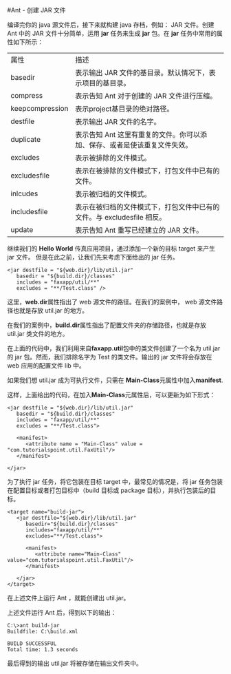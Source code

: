 ﻿#Ant - 创建 JAR 文件

编译完你的 java 源文件后，接下来就构建 java 存档，例如： JAR 文件。创建 Ant 中的 JAR 文件十分简单，运用 **jar** 任务来生成 **jar** 包。在  **jar** 任务中常用的属性如下所示：

<table>
<tr><td>属性 </td><td> 描述 </td></tr>
<tr><td> basedir      </td><td>表示输出 JAR 文件的基目录。默认情况下，表示项目的基目录。 </td></tr>
<tr><td>compress   </td><td>表示告知 Ant 对于创建的 JAR 文件进行压缩。  </td></tr>
<tr><td>keepcompression </td><td>    表示project基目录的绝对路径。 </td></tr>
<tr><td>destfile  </td><td>表示输出 JAR 文件的名字。 </td></tr>
<tr><td>duplicate </td><td> 表示告知 Ant 这里有重复的文件。你可以添加、保存、或者是使该重复文件失效。 </td></tr>
<tr><td> excludes </td><td> 表示被排除的文件模式。 </td></tr>
<tr><td> excludesfile </td><td>表示在被排除的文件模式下，打包文件中已有的文件。 </td></tr>
<tr><td>inlcudes </td><td> 表示被归档的文件模式。 </td></tr>
<tr><td>includesfile </td><td> 表示在被归档的文件模式下，打包文件中已有的文件。与 excludesfile 相反。 </td></tr>
<tr><td> update </td><td>表示告知 Ant 重写已经建立的 JAR 文件。 </td></tr>
</table>

继续我们的 **Hello World** 传真应用项目，通过添加一个新的目标 target 来产生 jar 文件。 但是在此之前，让我们先来考虑下面给出的 jar 任务。

```
<jar destfile = "${web.dir}/lib/util.jar"
   basedir = "${build.dir}/classes"
   includes = "faxapp/util/**"
   excludes = "**/Test.class" />
```

这里，**web.dir**属性指出了 web 源文件的路径。在我们的案例中， web 源文件路径也就是存放 util.jar 的地方。

在我们的案例中，**build.dir**属性指出了配置文件夹的存储路径，也就是存放 util.jar 类文件的地方。

在上面的代码中，我们利用来自**faxapp.util**包中的类文件创建了一个名为 util.jar 的 jar 包。然而，我们排除名字为 Test 的类文件。输出的 jar 文件将会存放在 web 应用的配置文件 lib 中。

如果我们想 util.jar 成为可执行文件，只需在 **Main-Class**元属性中加入**manifest**.

这样，上面给出的代码，在加入**Main-Class**元属性后，可以更新为如下形式：

```
<jar destfile = "${web.dir}/lib/util.jar"
   basedir = "${build.dir}/classes"
   includes = "faxapp/util/**"
   excludes = "**/Test.class">
   
   <manifest>
      <attribute name = "Main-Class" value = "com.tutorialspoint.util.FaxUtil"/>
   </manifest>
   
</jar>
```

为了执行 jar 任务，将它包装在目标 target 中，最常见的情况是，将 jar 任务包装在配置目标或者打包目标中（build 目标或 package 目标），并执行包装后的目标。

```
<target name="build-jar">
   <jar destfile="${web.dir}/lib/util.jar"
      basedir="${build.dir}/classes"
      includes="faxapp/util/**"
      excludes="**/Test.class">

      <manifest>
         <attribute name="Main-Class" value="com.tutorialspoint.util.FaxUtil"/>
      </manifest>

   </jar>
</target>
```

在上述文件上运行 Ant ，就能创建出 util.jar。

上述文件运行 Ant 后，得到以下的输出：

```
C:\>ant build-jar
Buildfile: C:\build.xml

BUILD SUCCESSFUL
Total time: 1.3 seconds
```

最后得到的输出 util.jar 将被存储在输出文件夹中。